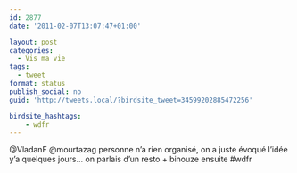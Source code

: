 ```yaml
---
id: 2877
date: '2011-02-07T13:07:47+01:00'

layout: post
categories:
  - Vis ma vie
tags:
  - tweet
format: status
publish_social: no
guid: 'http://tweets.local/?birdsite_tweet=34599202885472256'

birdsite_hashtags:
    - wdfr
---
```


@VladanF @mourtazag personne n’a rien organisé, on a juste évoqué l’idée y’a quelques jours… on parlais d’un resto + binouze ensuite #wdfr